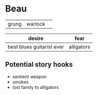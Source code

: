 # Beau
||||
-|-|-|
grung|warlock|

desire|fear
-|-
best blues guitarist ever|alligators

## Potential story hooks
- sentient weapon
- smokes
- lost family to alligators


